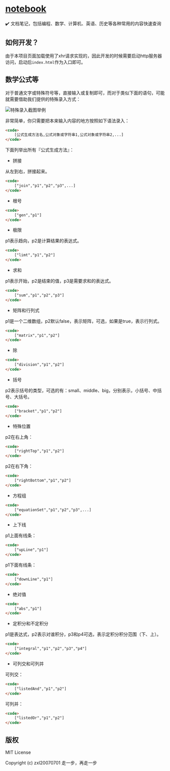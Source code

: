 # [notebook](https://zxl20070701.github.io/notebook)
✔️ 文档笔记，包括编程、数学、计算机、英语、历史等各种常用的内容快速查询

## 如何开发？

由于本项目页面加载使用了xhr请求实现的，因此开发的时候需要启动http服务器访问，启动后```index.html```作为入口即可。

## 数学公式等

对于普通文字或特殊符号等，直接输入或复制即可，而对于类似下面的语句，可能就需要借助我们提供的特殊录入方式：

![特殊录入截图举例](https://zxl20070701.github.io/notebook/images/formula.jpeg)

非常简单，你只需要把本来输入内容的地方按照如下语法录入：

```html
<code>
    [公式生成方法名,公式对象或字符串1,公式对象或字符串2,...]
</code>
```

下面列举出所有『公式生成方法』：

- 拼接

从左到右，拼接起来。

```html
<code>
    ["join","p1","p2","p3",...]
</code>
```

- 根号

```html
<code>
    ["gen","p1"]
</code>
```

- 极限

p1表示趋向，p2是计算结果的表达式。

```html
<code>
    ["limt","p1","p2"]
</code>
```

- 求和

p1表示开始，p2是结束的值，p3是需要求和的表达式。

```html
<code>
    ["sum","p1","p2","p3"]
</code>
```

- 矩阵和行列式

p1是一个二维数组，p2默认false，表示矩阵，可选，如果是true，表示行列式。

```html
<code>
    ["matrix","p1","p2"]
</code>
```

- 除

```html
<code>
    ["division","p1","p2"]
</code>
```

- 括号

p2表示括号的类型，可选的有：small、middle、big，分别表示，小括号、中括号、大括号。

```html
<code>
    ["bracket","p1","p2"]
</code>
```

- 特殊位置

p2在右上角：

```html
<code>
    ["rightTop","p1","p2"]
</code>
```

p2在右下角：

```html
<code>
    ["rightBottom","p1","p2"]
</code>
```

- 方程组

```html
<code>
    ["equationSet","p1","p2","p3",...]
</code>
```

- 上下线

p1上面有线条：

```html
<code>
    ["upLine","p1"]
</code>
```

p1下面有线条：

```html
<code>
    ["downLine","p1"]
</code>
```

- 绝对值

```html
<code>
    ["abs","p1"]
</code>
```

- 定积分和不定积分

p1是表达式，p2表示对谁积分，p3和p4可选，表示定积分积分范围（下、上）。

```html
<code>
    ["integral","p1","p2","p3","p4"]
</code>
```

- 可列交和可列并

可列交：

```html
<code>
    ["listedAnd","p1","p2"]
</code>
```

可列并：

```html
<code>
    ["listedOr","p1","p2"]
</code>
```

## 版权

MIT License

Copyright (c) zxl20070701 走一步，再走一步